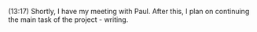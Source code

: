 (13:17)
Shortly, I have my meeting with Paul. After this, I plan on continuing the main task of the project - writing. 